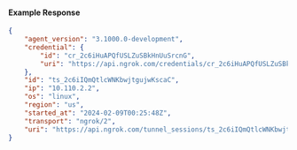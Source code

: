 <!-- Code generated for API Clients. DO NOT EDIT. -->

#### Example Response

```json
{
	"agent_version": "3.1000.0-development",
	"credential": {
		"id": "cr_2c6iHuAPQfUSLZuSBkHnUuSrcnG",
		"uri": "https://api.ngrok.com/credentials/cr_2c6iHuAPQfUSLZuSBkHnUuSrcnG"
	},
	"id": "ts_2c6iIQmQtlcWNKbwjtgujwKscaC",
	"ip": "10.110.2.2",
	"os": "linux",
	"region": "us",
	"started_at": "2024-02-09T00:25:48Z",
	"transport": "ngrok/2",
	"uri": "https://api.ngrok.com/tunnel_sessions/ts_2c6iIQmQtlcWNKbwjtgujwKscaC"
}
```
